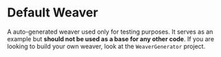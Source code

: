 # Default Weaver

A auto-generated weaver used only for testing purposes.
It serves as an example but **should not be used as a base for any other code**.
If you are looking to build your own weaver, look at the `WeaverGenerator` project.